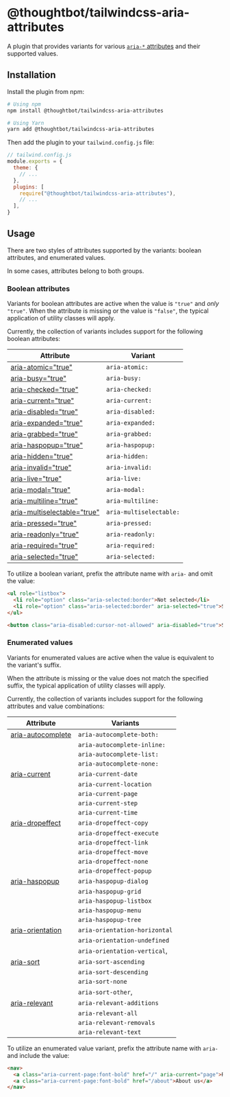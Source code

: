 # @thoughtbot/tailwindcss-aria-attributes

A plugin that provides variants for various [`aria-*`
attributes](https://www.w3.org/TR/wai-aria/#state_prop_def) and their supported
values.

## Installation

Install the plugin from npm:

```sh
# Using npm
npm install @thoughtbot/tailwindcss-aria-attributes

# Using Yarn
yarn add @thoughtbot/tailwindcss-aria-attributes
```

Then add the plugin to your `tailwind.config.js` file:

```js
// tailwind.config.js
module.exports = {
  theme: {
    // ...
  },
  plugins: [
    require("@thoughtbot/tailwindcss-aria-attributes"),
    // ...
  ],
}
```

## Usage

There are two styles of attributes supported by the variants: boolean
attributes, and enumerated values.

In some cases, attributes belong to both groups.

### Boolean attributes

Variants for boolean attributes are active when the value is `"true"` and _only_
`"true"`. When the attribute is missing or the value is `"false"`, the typical
application of utility classes will apply.

Currently, the collection of variants includes support for the following boolean
attributes:

| Attribute                                                                           | Variant
|-------------------------------------------------------------------------------------|------------------------
| [aria-atomic="true"](https://www.w3.org/TR/wai-aria/#aria-atomic)                   | `aria-atomic:`
| [aria-busy="true"](https://www.w3.org/TR/wai-aria/#aria-busy)                       | `aria-busy:`
| [aria-checked="true"](https://www.w3.org/TR/wai-aria/#aria-checked)                 | `aria-checked:`
| [aria-current="true"](https://www.w3.org/TR/wai-aria/#aria-current)                 | `aria-current:`
| [aria-disabled="true"](https://www.w3.org/TR/wai-aria/#aria-disabled)               | `aria-disabled:`
| [aria-expanded="true"](https://www.w3.org/TR/wai-aria/#aria-expanded)               | `aria-expanded:`
| [aria-grabbed="true"](https://www.w3.org/TR/wai-aria/#aria-grabbed)                 | `aria-grabbed:`
| [aria-haspopup="true"](https://www.w3.org/TR/wai-aria/#aria-haspopup)               | `aria-haspopup:`
| [aria-hidden="true"](https://www.w3.org/TR/wai-aria/#aria-hidden)                   | `aria-hidden:`
| [aria-invalid="true"](https://www.w3.org/TR/wai-aria/#aria-invalid)                 | `aria-invalid:`
| [aria-live="true"](https://www.w3.org/TR/wai-aria/#aria-live)                       | `aria-live:`
| [aria-modal="true"](https://www.w3.org/TR/wai-aria/#aria-modal)                     | `aria-modal:`
| [aria-multiline="true"](https://www.w3.org/TR/wai-aria/#aria-multiline)             | `aria-multiline:`
| [aria-multiselectable="true"](https://www.w3.org/TR/wai-aria/#aria-multiselectable) | `aria-multiselectable:`
| [aria-pressed="true"](https://www.w3.org/TR/wai-aria/#aria-pressed)                 | `aria-pressed:`
| [aria-readonly="true"](https://www.w3.org/TR/wai-aria/#aria-readonly)               | `aria-readonly:`
| [aria-required="true"](https://www.w3.org/TR/wai-aria/#aria-required)               | `aria-required:`
| [aria-selected="true"](https://www.w3.org/TR/wai-aria/#aria-selected)               | `aria-selected:`

To utilize a boolean variant, prefix the attribute name with `aria-` and omit
the value:

```html
<ul role="listbox">
  <li role="option" class="aria-selected:border">Not selected</li>
  <li role="option" class="aria-selected:border" aria-selected="true">Selected</li>
</ul>

<button class="aria-disabled:cursor-not-allowed" aria-disabled="true">Submit</button>
```

### Enumerated values

Variants for enumerated values are active when the value is equivalent to the
variant's suffix.

 When the attribute is missing or the value does not match the specified suffix,
the typical application of utility classes will apply.

Currently, the collection of variants includes support for the following
attributes and value combinations:

| Attribute                                                              | Variants                      |
|------------------------------------------------------------------------|-------------------------------|
| [aria-autocomplete](https://www.w3.org/TR/wai-aria/#aria-autocomplete) | `aria-autocomplete-both:`
|                                                                        | `aria-autocomplete-inline:`
|                                                                        | `aria-autocomplete-list:`
|                                                                        | `aria-autocomplete-none:`
| [aria-current](https://www.w3.org/TR/wai-aria/#aria-current)           | `aria-current-date`
|                                                                        | `aria-current-location`
|                                                                        | `aria-current-page`
|                                                                        | `aria-current-step`
|                                                                        | `aria-current-time`
| [aria-dropeffect](https://www.w3.org/TR/wai-aria/#aria-dropeffect)     | `aria-dropeffect-copy`
|                                                                        | `aria-dropeffect-execute`
|                                                                        | `aria-dropeffect-link`
|                                                                        | `aria-dropeffect-move`
|                                                                        | `aria-dropeffect-none`
|                                                                        | `aria-dropeffect-popup`
| [aria-haspopup](https://www.w3.org/TR/wai-aria/#aria-dropeffect)       | `aria-haspopup-dialog`
|                                                                        | `aria-haspopup-grid`
|                                                                        | `aria-haspopup-listbox`
|                                                                        | `aria-haspopup-menu`
|                                                                        | `aria-haspopup-tree`
| [aria-orientation](https://www.w3.org/TR/wai-aria/#aria-dropeffect)    | `aria-orientation-horizontal`
|                                                                        | `aria-orientation-undefined`
|                                                                        | `aria-orientation-vertical`,
| [aria-sort](https://www.w3.org/TR/wai-aria/#aria-dropeffect)           | `aria-sort-ascending`
|                                                                        | `aria-sort-descending`
|                                                                        | `aria-sort-none`
|                                                                        | `aria-sort-other`,
| [aria-relevant](https://www.w3.org/TR/wai-aria/#aria-dropeffect)       | `aria-relevant-additions`
|                                                                        | `aria-relevant-all`
|                                                                        | `aria-relevant-removals`
|                                                                        | `aria-relevant-text`

To utilize an enumerated value variant, prefix the attribute name with `aria-`
and include the value:

```html
<nav>
  <a class="aria-current-page:font-bold" href="/" aria-current="page">Root</a>
  <a class="aria-current-page:font-bold" href="/about">About us</a>
</nav>
```

